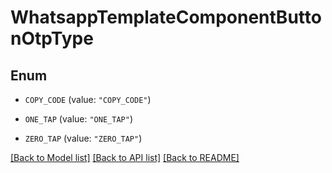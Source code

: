 # WhatsappTemplateComponentButtonOtpType

## Enum


* `COPY_CODE` (value: `"COPY_CODE"`)

* `ONE_TAP` (value: `"ONE_TAP"`)

* `ZERO_TAP` (value: `"ZERO_TAP"`)


[[Back to Model list]](../README.md#documentation-for-models) [[Back to API list]](../README.md#documentation-for-api-endpoints) [[Back to README]](../README.md)


